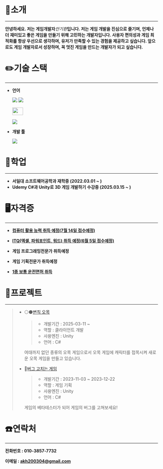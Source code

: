 # 👋소개
---
**안녕하세요. 저는 게임개발자***안기환***입니다. 저는 게임 개발을 진심으로 즐기며, 언제나 더 재미있고 좋은 게임을 만들기 위해 고민하는 개발자입니다. 사용자 편의성과 게임 최적화를 항상 우선으로 생각하며, 유저가 만족할 수 있는 경험을 제공하고 싶습니다. 앞으로도 게임 개발자로서 성장하며, 꼭 멋진 게임을 만드는 개발자가 되고 싶습니다.**
# ✏️기술 스택
---
* **언어**

  [<img src="https://img.shields.io/badge/C-00599C?style=flat-square&logo=C&logoColor=white"/></a>](CHaks "C")
  [<img src="https://img.shields.io/badge/C++-00599C?style=flat-square&logo=C%2B%2B&logoColor=white"/></a>](C++Haks "C++")

  [<img src="https://img.shields.io/badge/c%23-%23239120?style=flat-square&logo=csharp&logoColor=white" width="35" height="25"/></a>](CSharpHaks "C#")
  
  [<img src="https://img.shields.io/badge/java-%23ED8B00?style=flat-square&logo=openjdk&logoColor=white&size=large"/></a>](JavaHaks "자바")
* **개발 툴**

  [<img src="https://img.shields.io/badge/unity-%23000000?style=flat-square&logo=unity&logoColor=white"/></a>](./UnityHaks "유니티")
# 📖학업
---
* **서일대 소프트웨어공학과 재학중 (2022.03.01 ~ )**
* **Udemy C#과 Unity로 3D 게임 개발하기 수강중 (2025.03.15 ~ )**

# 🖥자격증
---
* [**컴퓨터 활용 능력 취득 예정(7월 14일 접수예정)**](자격증/컴퓨터활용능력.md "컴퓨터활용능력")

* [**ITQ(엑셀, 파워포인트, 워드) 취득 예정(6월 5일 접수예정)**](자격증/ITQ "ITQ")

* **게임 프로그래밍전문가 취득예정**

* **게임 기획전문가 취득예정**

* [**1종 보통 운전면허 취득**](자격증/운전면허증.md "운전면허증")

# 📄프로젝트
---
>    
> * ⚪⚫[변칙 오목](https://github.com/JIN-YOO-YU/Omok "변칙 오목" )
>   >+ 개발기간 : 2025-03-11 ~
>    >+ 역할 : 클라이언트 개발
>    >+ 사용엔진 : Unity
>    >+ 언어 : C#
>      
>      여태까지 없던 종류의 오목 게임으로서 오목 게임에 캐릭터를 접목시켜 새로운 오목 게임을 만들고 있습니다.
> * 🧰[버그 고치는 게임](./텀프로젝트 "텀프로젝트" )
>   >+ 개발기간 : 2023-11-03 ~ 2023-12-22
>    >+ 역할 : 게임 기획
>    >+ 사용엔진 : Unity
>    >+ 언어 : C#
>
>  
>   게임의 베타테스터가 되어 게임의 버그를 고쳐보세요!
# ☎️연락처
---
**전화번호 : 010-3857-7732**

**이메일 : akh200304@gmail.com**
